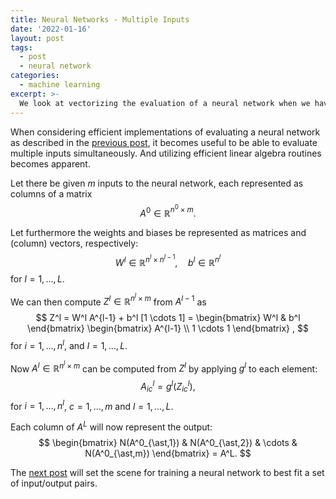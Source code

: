 ```yaml
---
title: Neural Networks - Multiple Inputs
date: '2022-01-16'
layout: post
tags:
  - post
  - neural network
categories:
  - machine learning
excerpt: >-
  We look at vectorizing the evaluation of a neural network when we have multiple inputs.
---
```

When considering efficient implementations of evaluating a neural network as described in the
[previous post](/blog/2023/01/neural-networks-02-the-model), it becomes useful to be able to
evaluate multiple inputs simultaneously. And utilizing efficient linear algebra routines becomes
apparent.

Let there be given $m$ inputs to the neural network, each represented as columns of a matrix
$$
A^0 \in \mathbb{R}^{n^0 \times m}.
$$

Let furthermore the weights and biases be represented as matrices and (column) vectors, respectively:
$$
W^l \in \mathbb{R}^{n^l \times n^{l-1}}, \quad b^l \in \mathbb{R}^{n^l}
$$
for $l=1,\ldots,L$.

We can then compute $Z^l \in \mathbb{R}^{n^l \times m}$ from $A^{l-1}$ as
$$
Z^l
= W^l A^{l-1} + b^l [1 \cdots 1]
= \begin{bmatrix}
W^l & b^l
\end{bmatrix}
\begin{bmatrix}
A^{l-1} \\
1 \cdots 1
\end{bmatrix}
,
$$
for $i=1,\dots,n^l$, and $l=1,\ldots,L$.

Now $A^l \in \mathbb{R}^{n^l \times m}$ can be computed from $Z^l$ by applying $g^l$ to each element:
$$
A^l_{ic} = g^l(Z^l_{ic}),
$$
for $i=1,\ldots,n^l$, $c=1,\ldots,m$ and $l=1,\ldots,L$.

Each column of $A^L$ will now represent the output:
$$
\begin{bmatrix}
N(A^0_{\ast,1}) & N(A^0_{\ast,2}) & \cdots & N(A^0_{\ast,m})
\end{bmatrix}
= A^L.
$$

The [next post](/blog/2023/01/neural-networks-04-the-optimization-problem) will
set the scene for training a neural network to best fit a set of input/output pairs.
